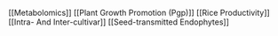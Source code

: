 [[Metabolomics]]
[[Plant Growth Promotion (Pgp)]]
[[Rice Productivity]]
[[Intra- And Inter-cultivar]]
[[Seed-transmitted Endophytes]]
